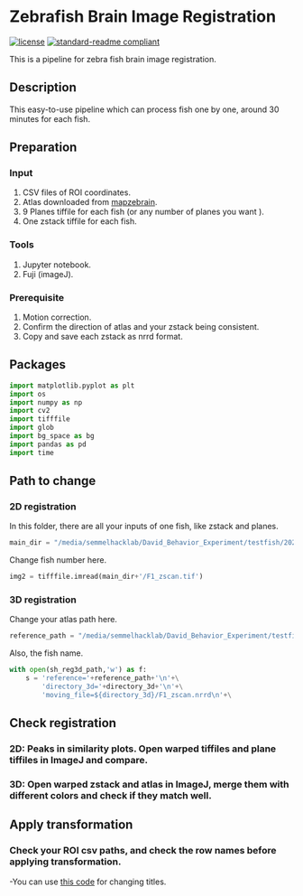 # Zebrafish Brain Image Registration

[![license](https://img.shields.io/github/license/:user/:repo.svg)](LICENSE)
[![standard-readme compliant](https://img.shields.io/badge/readme%20style-standard-brightgreen.svg?style=flat-square)](https://github.com/RichardLitt/standard-readme)

This is a pipeline for zebra fish brain image registration.

## Description
This easy-to-use pipeline which can process fish one by one, around 30 minutes for each fish.





## Preparation

### Input
1. CSV files of ROI coordinates.
2. Atlas downloaded from [mapzebrain](https://mapzebrain.org/atlas/2d).
3. 9 Planes tiffile for each fish (or any number of planes you want ).
4. One zstack tiffile for each fish.
### Tools
1. Jupyter notebook.
2. Fuji (imageJ).
### Prerequisite
1. Motion correction.
2. Confirm the direction of atlas and your zstack being consistent.
3. Copy and save each zstack as nrrd format.

## Packages


```python
import matplotlib.pyplot as plt
import os
import numpy as np
import cv2
import tifffile
import glob
import bg_space as bg
import pandas as pd
import time
```


## Path to change
### 2D registration
In this folder, there are all your inputs of one fish, like zstack and planes.
```python
main_dir = "/media/semmelhacklab/David_Behavior_Experiment/testfish/2023-07-06_F1_lowintensity_test"
```
Change fish number here.
```python
img2 = tifffile.imread(main_dir+'/F1_zscan.tif')
```
### 3D registration
Change your atlas path here.
```python
reference_path = "/media/semmelhacklab/David_Behavior_Experiment/testfish/HSA.nrrd"
```
Also, the fish name.
```python
with open(sh_reg3d_path,'w') as f:
    s = 'reference='+reference_path+'\n'+\
        'directory_3d='+directory_3d+'\n'+\
        'moving_file=${directory_3d}/F1_zscan.nrrd\n'+\
```



## Check registration

### 2D: Peaks in similarity plots. Open warped tiffiles and plane tiffiles in ImageJ and compare.
### 3D: Open warped zstack and atlas in ImageJ, merge them with different colors and check if they match well.

## Apply transformation
### Check your ROI csv paths, and check the row names before applying transformation.
-You can use [this code](renametitle.py) for changing titles.

